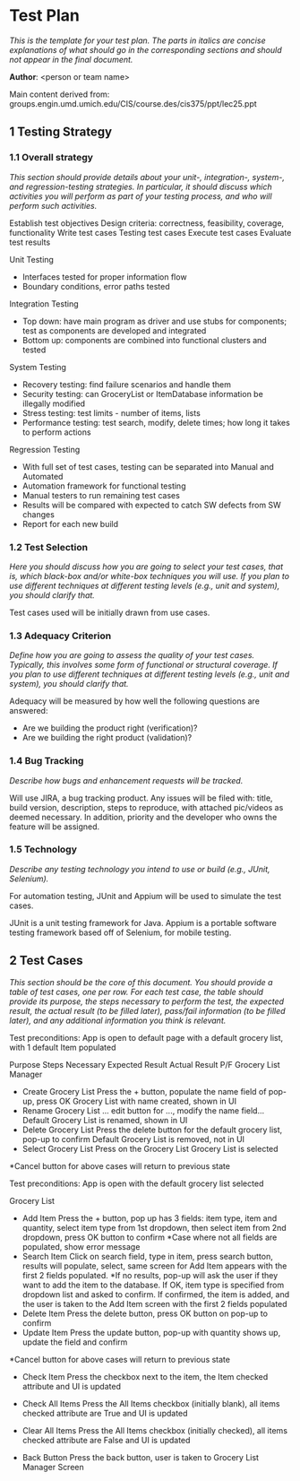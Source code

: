 # Test Plan

*This is the template for your test plan. The parts in italics are concise explanations of what should go in the corresponding sections and should not appear in the final document.*

**Author**: \<person or team name\>

Main content derived from: groups.engin.umd.umich.edu/CIS/course.des/cis375/ppt/lec25.ppt

## 1 Testing Strategy

### 1.1 Overall strategy

*This section should provide details about your unit-, integration-, system-, and regression-testing strategies. In particular, it should discuss which activities you will perform as part of your testing process, and who will perform such activities.*

Establish test objectives
Design criteria: correctness, feasibility, coverage, functionality
Write test cases
Testing test cases
Execute test cases
Evaluate test results

Unit Testing
- Interfaces tested for proper information flow
- Boundary conditions, error paths tested

Integration Testing
- Top down: have main program as driver and use stubs for components; test as components are developed and integrated
- Bottom up: components are combined into functional clusters and tested

System Testing
- Recovery testing: find failure scenarios and handle them
- Security testing: can GroceryList or ItemDatabase information be illegally modified
- Stress testing: test limits - number of items, lists
- Performance testing: test search, modify, delete times; how long it takes to perform actions

Regression Testing
- With full set of test cases, testing can be separated into Manual and Automated
- Automation framework for functional testing
- Manual testers to run remaining test cases
- Results will be compared with expected to catch SW defects from SW changes
- Report for each new build

### 1.2 Test Selection

*Here you should discuss how you are going to select your test cases, that is, which black-box and/or white-box techniques you will use. If you plan to use different techniques at different testing levels (e.g., unit and system), you should clarify that.*

Test cases used will be initially drawn from use cases. 

### 1.3 Adequacy Criterion

*Define how you are going to assess the quality of your test cases. Typically, this involves some form of functional or structural coverage. If you plan to use different techniques at different testing levels (e.g., unit and system), you should clarify that.*

Adequacy will be measured by how well the following questions are answered: 
- Are we building the product right (verification)?
- Are we building the right product (validation)?

### 1.4 Bug Tracking

*Describe how bugs and enhancement requests will be tracked.*

Will use JIRA, a bug tracking product. Any issues will be filed with: title, build version, description, steps to reproduce, with attached pic/videos as deemed necessary. In addition, priority and the developer who owns the feature will be assigned.

### 1.5 Technology

*Describe any testing technology you intend to use or build (e.g., JUnit, Selenium).*

For automation testing, JUnit and Appium will be used to simulate the test cases.

JUnit is a unit testing framework for Java. Appium is a portable software testing framework based off of Selenium, for mobile testing. 

## 2 Test Cases

*This section should be the core of this document. You should provide a table of test cases, one per row. For each test case, the table should provide its purpose, the steps necessary to perform the test, the expected result, the actual result (to be filled later), pass/fail information (to be filled later), and any additional information you think is relevant.*

Test preconditions: App is open to default page with a default grocery list, with 1 default Item populated

Purpose                 Steps Necessary                                                         Expected Result     Actual Result       P/F
Grocery List Manager
- Create Grocery List   Press the + button, populate the name field of pop-up, press OK         Grocery List with name created, shown in UI
- Rename Grocery List   ... edit button for ..., modify the name field...                       Default Grocery List is renamed, shown in UI
- Delete Grocery List   Press the delete button for the default grocery list, pop-up to confirm Default Grocery List is removed, not in UI
- Select Grocery List   Press on the Grocery List                                               Grocery List is selected

*Cancel button for above cases will return to previous state

Test preconditions: App is open with the default grocery list selected

Grocery List
- Add Item              Press the + button, pop up has 3 fields: item type, item and quantity, select item type from 1st dropdown, then select item from 2nd dropdown, press OK button to confirm
*Case where not all fields are populated, show error message
- Search Item           Click on search field, type in item, press search button, results will populate, select, same screen for Add Item appears with the first 2 fields populated.
*If no results, pop-up will ask the user if they want to add the item to the database. If OK, item type is specified from dropdown list and asked to confirm. If confirmed, the item is added, and the user is taken to the Add Item screen with the first 2 fields populated 
- Delete Item           Press the delete button, press OK button on pop-up to confirm
- Update Item           Press the update button, pop-up with quantity shows up, update the field and confirm

*Cancel button for above cases will return to previous state

- Check Item            Press the checkbox next to the item, the Item checked attribute and UI is updated
- Check All Items       Press the All Items checkbox (initially blank), all items checked attribute are True and UI is updated
- Clear All Items       Press the All Items checkbox (initially checked), all items checked attribute are False and UI is updated

- Back Button           Press the back button, user is taken to Grocery List Manager Screen

